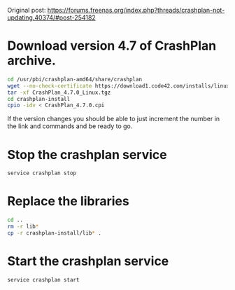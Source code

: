 Original post: https://forums.freenas.org/index.php?threads/crashplan-not-updating.40374/#post-254182

# Download version 4.7 of CrashPlan archive.
```sh
cd /usr/pbi/crashplan-amd64/share/crashplan
wget --no-check-certificate https://download1.code42.com/installs/linux/install/CrashPlan/CrashPlan_4.7.0_Linux.tgz
tar -xf CrashPlan_4.7.0_Linux.tgz
cd crashplan-install
cpio -idv < CrashPlan_4.7.0.cpi
```

If the version changes you should be able to just increment the number in the link and commands and be ready to go.

# Stop the crashplan service
```sh
service crashplan stop
```

# Replace the libraries
```sh
cd ..
rm -r lib*
cp -r crashplan-install/lib* .
```

# Start the crashplan service
```sh
service crashplan start
```
